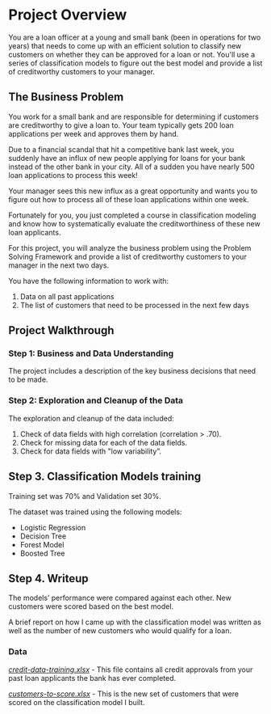 # Project Overview #
You are a loan officer at a young and small bank (been in operations for two years) that needs to come up with an efficient solution to classify new customers on whether they can be approved for a loan or not. You'll use a series of classification models to figure out the best model and provide a list of creditworthy customers to your manager.

## The Business Problem ##

You work for a small bank and are responsible for determining if customers are creditworthy to give a loan to. Your team typically gets 200 loan applications per week and approves them by hand.

Due to a financial scandal that hit a competitive bank last week, you suddenly have an influx of new people applying for loans for your bank instead of the other bank in your city. All of a sudden you have nearly 500 loan applications to process this week!

Your manager sees this new influx as a great opportunity and wants you to figure out how to process all of these loan applications within one week.

Fortunately for you, you just completed a course in classification modeling and know how to systematically evaluate the creditworthiness of these new loan applicants.

For this project, you will analyze the business problem using the Problem Solving Framework and provide a list of creditworthy customers to your manager in the next two days.

You have the following information to work with:

  1. Data on all past applications
  2. The list of customers that need to be processed in the next few days

## Project Walkthrough ##

### Step 1: Business and Data Understanding ###
The project includes a description of the key business decisions that need to be made.

### Step 2: Exploration and Cleanup of the Data ### 
The exploration and cleanup of the data included:

  1. Check of data fields with high correlation (correlation > .70).
  2. Check for missing data for each of the data fields.
  3. Check for data fields with "low variability”.

## Step 3. Classification Models training ## 
Training set was 70% and Validation set 30%.

The dataset was trained using the following models:

  * Logistic Regression
  * Decision Tree
  * Forest Model
  * Boosted Tree

## Step 4. Writeup ##
The models’ performance were compared against each other. New customers were scored based on the best model.

A brief report on how I came up with the classification model was written as well as the number of new customers who would qualify for a loan.


### Data ###

[*credit-data-training.xlsx*](https://github.com/AntoniosFl/Predictive-Analytics-for-Business-Nanodegree/blob/main/predicting-default-risk/credit-data-training.xlsx) - This file contains all credit approvals from your past loan applicants the bank has ever completed.

[*customers-to-score.xlsx*](https://github.com/AntoniosFl/Predictive-Analytics-for-Business-Nanodegree/blob/main/predicting-default-risk/customers-to-score.xlsx) - This is the new set of customers that were scored on the classification model I built.
